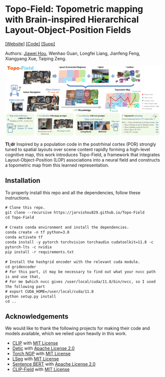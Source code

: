 # Topo-Field: Topometric mapping with Brain-inspired Hierarchical Layout-Object-Position Fields

[[Website]](https://jarvishou829.github.io/Topo-Field/) [[Code]](https://github.com/fudan-birlab/Topo-Field) [[Supp]](./docs/supp.pdf)

Authors: [Jiawei Hou](https://jarvishou829.github.io), Wenhao Guan, Longfei Liang, Jianfeng Feng, Xiangyang Xue, Taiping Zeng.

![](./docs/idea.png)

**Tl;dr** Inspired by a population code in the postrhinal cortex (POR) strongly tuned to spatial layouts over scene content rapidly forming a high-level cognitive map, this work introduces Topo-Field, a framework that integrates Layout-Object-Position (LOP) associations into a neural field and constructs a topometric map from this learned representation.

## Installation
To properly install this repo and all the dependencies, follow these instructions.

```
# Clone this repo.
git clone --recursive https://jarvishou829.github.io/Topo-Field
cd Topo-Field

# Create conda environment and install the dependencies.
conda create -n tf python=3.8
conda activate tf
conda install -y pytorch torchvision torchaudio cudatoolkit=11.8 -c pytorch-lts -c nvidia
pip install -r requirements.txt

# Install the hashgrid encoder with the relevant cuda module.
cd gridencoder
# For this part, it may be necessary to find out what your nvcc path is and use that, 
# For me $which nvcc gives /user/local/cuda/11.8/bin/nvcc, so I used the following part
# export CUDA_HOME=/user/local/cuda/11.8
python setup.py install
cd ..
```

## Acknowledgements
We would like to thank the following projects for making their code and models available, which we relied upon heavily in this work.
* [CLIP](https://github.com/openai/CLIP) with [MIT License](https://github.com/openai/CLIP/blob/main/LICENSE)
* [Detic](https://github.com/facebookresearch/Detic/) with [Apache License 2.0](https://github.com/facebookresearch/Detic/blob/main/LICENSE)
* [Torch NGP](https://github.com/ashawkey/torch-ngp) with [MIT License](https://github.com/ashawkey/torch-ngp/blob/main/LICENSE)
* [LSeg](https://github.com/isl-org/lang-seg) with [MIT License](https://github.com/isl-org/lang-seg/blob/main/LICENSE)
* [Sentence BERT](https://www.sbert.net/) with [Apache License 2.0](https://github.com/UKPLab/sentence-transformers/blob/master/LICENSE)
* [CLIP-Field](https://github.com/notmahi/clip-fields) with [MIT License](https://github.com/notmahi/clip-fields/blob/main/LICENSE)